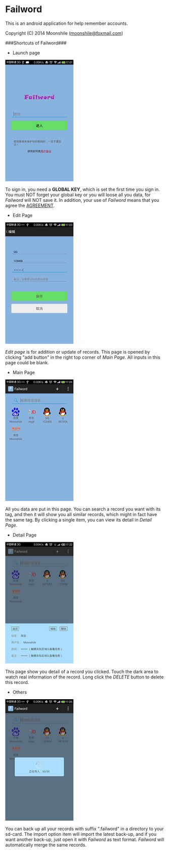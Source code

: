 Failword
========

This is an android application for help remember accounts.

Copyright (C) 2014  Moonshile (moonshile@foxmail.com)

###Shortcuts of Failword###

* Launch page

![Launch page](https://github.com/Moonshile/Failword/raw/master/shortcuts/1.png)

To sign in, you need a **GLOBAL KEY**, which is set the first time you sign in. 
You must NOT forget your global key or you will loose all you data, for *Failword* 
will NOT save it. In addition, your use of *Failword* means that you agree the 
[AGREEMENT](http://www.moonshile.com/post/product/failword-agreement).


* Edit Page

![Edit Page](https://github.com/Moonshile/Failword/raw/master/shortcuts/2.png)

*Edit page* is for addition or update of records. This page is opened by clicking 
"add button" in the right top corner of *Main Page*. All inputs in this page could
be blank.

* Main Page

![Main Page](https://github.com/Moonshile/Failword/raw/master/shortcuts/3.png)

All you data are put in this page. You can search a record you want with its tag,
and then it will show you all similar records, which might in fact have the same
tag. By clicking a single item, you can view its detail in *Detail Page*.

* Detail Page

![Detail Page](https://github.com/Moonshile/Failword/raw/master/shortcuts/4.png)

This page show you detail of a record you clicked. Touch the dark area to watch real
information of the record. Long click the *DELETE* button to delete this record.

* Others

![Import Data](https://github.com/Moonshile/Failword/raw/master/shortcuts/5.png)

You can back up all your records with suffix ".failword" in a directory to your sd-card.
The import option item will import the latest back-up, and if you want another back-up,
just open it with *Failword* as text format. *Failword* will automatically merge the same
records.



